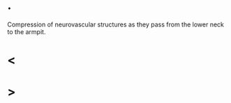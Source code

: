 # .

Compression of neurovascular structures as they pass from the lower neck to the armpit.

# <

# >
